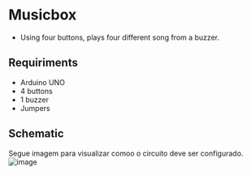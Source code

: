 # Musicbox
* Using four buttons, plays four different song from a buzzer.

## Requiriments
* Arduino UNO
* 4 buttons
* 1 buzzer
* Jumpers

## Schematic
Segue imagem para visualizar comoo o circuito deve ser configurado.
![image](https://user-images.githubusercontent.com/76977246/147722212-f4ab6d00-1172-4c5f-917b-0eaf6e41d265.png)
